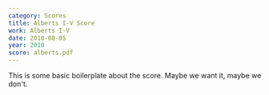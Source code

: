 ```yaml
---
category: Scores
title: Alberts I-V Score
work: Alberts I-V
date: 2010-08-05
year: 2010
score: alberts.pdf
---
```


This is some basic boilerplate about the score.  Maybe we want it, maybe we don't.
